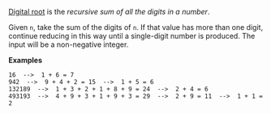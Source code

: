 [Digital root](https://en.wikipedia.org/wiki/Digital_root) is the _recursive sum of all the digits in a number_.

Given `n`, take the sum of the digits of `n`. If that value has more than one digit, continue reducing in this way until a single-digit number is produced. The input will be a non-negative integer.

**Examples**
```
16  -->  1 + 6 = 7
942  -->  9 + 4 + 2 = 15  -->  1 + 5 = 6
132189  -->  1 + 3 + 2 + 1 + 8 + 9 = 24  -->  2 + 4 = 6
493193  -->  4 + 9 + 3 + 1 + 9 + 3 = 29  -->  2 + 9 = 11  -->  1 + 1 = 2
```
